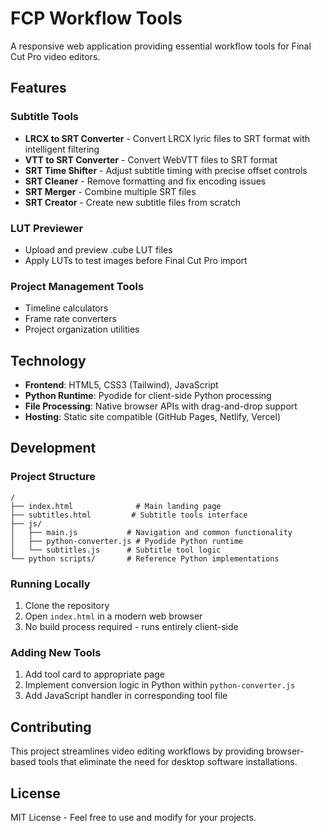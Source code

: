 # FCP Workflow Tools

A responsive web application providing essential workflow tools for Final Cut Pro video editors.

## Features

### Subtitle Tools
- **LRCX to SRT Converter** - Convert LRCX lyric files to SRT format with intelligent filtering
- **VTT to SRT Converter** - Convert WebVTT files to SRT format
- **SRT Time Shifter** - Adjust subtitle timing with precise offset controls
- **SRT Cleaner** - Remove formatting and fix encoding issues
- **SRT Merger** - Combine multiple SRT files
- **SRT Creator** - Create new subtitle files from scratch

### LUT Previewer
- Upload and preview .cube LUT files
- Apply LUTs to test images before Final Cut Pro import

### Project Management Tools
- Timeline calculators
- Frame rate converters
- Project organization utilities

## Technology

- **Frontend**: HTML5, CSS3 (Tailwind), JavaScript
- **Python Runtime**: Pyodide for client-side Python processing
- **File Processing**: Native browser APIs with drag-and-drop support
- **Hosting**: Static site compatible (GitHub Pages, Netlify, Vercel)

## Development

### Project Structure
```
/
├── index.html              # Main landing page
├── subtitles.html         # Subtitle tools interface
├── js/
│   ├── main.js           # Navigation and common functionality
│   ├── python-converter.js # Pyodide Python runtime
│   └── subtitles.js      # Subtitle tool logic
└── python scripts/       # Reference Python implementations
```

### Running Locally
1. Clone the repository
2. Open `index.html` in a modern web browser
3. No build process required - runs entirely client-side

### Adding New Tools
1. Add tool card to appropriate page
2. Implement conversion logic in Python within `python-converter.js`
3. Add JavaScript handler in corresponding tool file

## Contributing

This project streamlines video editing workflows by providing browser-based tools that eliminate the need for desktop software installations.

## License

MIT License - Feel free to use and modify for your projects.